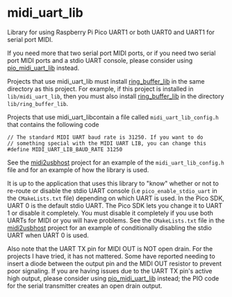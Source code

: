 # midi\_uart\_lib
Library for using Raspberry Pi Pico UART1 or both UART0 and UART1 for serial port MIDI.

If you need more that two serial port MIDI ports, or if you need two serial port MIDI
ports and a stdio UART console, please consider using [pio_midi_uart_lib](https://github.com/rppicomidi/pio_midi_uart_lib) instead.

Projects that use midi\_uart\_lib must install [ring_buffer_lib](https://github.com/rppicomidi/ring_buffer_lib) in the same directory as this project. For example, if this project is installed in
`lib/midi_uart_lib`, then you must also install [ring_buffer_lib](https://github.com/rppicomidi/ring_buffer_lib)
in the directory `lib/ring_buffer_lib`.

Projects that use midi\_uart\_libcontain a file called `midi_uart_lib_config.h`
that contains the following code

```
// The standard MIDI UART baud rate is 31250. If you want to do
// something special with the MIDI UART LIB, you can change this
#define MIDI_UART_LIB_BAUD_RATE 31250
```

See the [midi2usbhost](https://github.com/rppicomidi/midi2usbhost) project for an
example of the `midi_uart_lib_config.h` file and for an example of how the library
is used.

It is up to the application that uses this library to "know" whether or not to
re-route or disable the stdio UART console (i.e `pico_enable_stdio_uart` in the `CMakeLists.txt` file) depending on which UART is used. In the Pico SDK, UART 0 is
the default stdio UART. The Pico SDK lets you change it to UART 1 or disable it completely. You must disable it completely if you use both UARTs for MIDI or
you will have problems. See the `CMakeLists.txt` file in the [midi2usbhost](https://github.com/rppicomidi/midi2usbhost) project for an example of conditionally
disabling the stdio UART when UART 0 is used.

Also note that the UART TX pin for MIDI OUT is NOT open drain. For the projects I
have tried, it has not mattered. Some have reported needing to insert a diode between
the output pin and the MIDI OUT resistor to prevent poor signaling. If you are having
issues due to the UART TX pin's active high output, please consider using [pio_midi_uart_lib](https://github.com/rppicomidi/pio_midi_uart_lib) instead; the
PIO code for the serial transmitter creates an open drain output.
